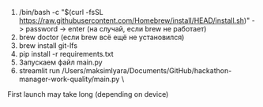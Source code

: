 1. /bin/bash -c "$(curl -fsSL https://raw.githubusercontent.com/Homebrew/install/HEAD/install.sh)" -> password -> enter (на случай, если brew не работает)
2. brew doctor (если brew всё ещё не установился)
3. brew install git-lfs
4. pip install -r requirements.txt
5. Запускаем файл main.py
6. streamlit run /Users/maksimlyara/Documents/GitHub/hackathon-manager-work-quality/main.py \
   
First launch may take long (depending on device)
